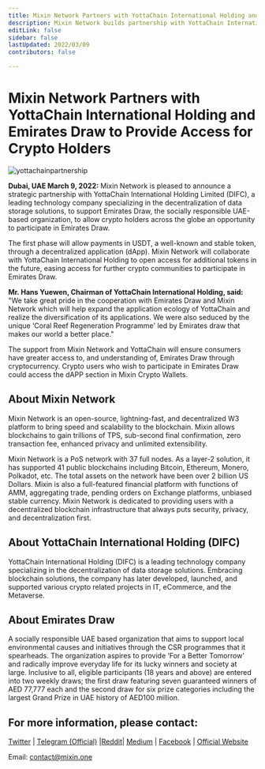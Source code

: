 ```yaml
---
title: Mixin Network Partners with YottaChain International Holding and Emirates Draw to Provide Access for Crypto Holders
description: Mixin Network builds partnership with YottaChain International Holding Limited, specializing in the decentralization of data storage solutions, to support Emirates Draw, the socially responsible UAE-based organization, to allow crypto holders across the globe an opportunity to participate in Emirates Draw. Crypto users who wish to participate in Emirates Draw could access the dAPP section in Mixin Crypto Wallets.
editLink: false
sidebar: false
lastUpdated: 2022/03/09
contributors: false

---
```


# Mixin Network Partners with YottaChain International Holding and Emirates Draw to Provide Access for Crypto Holders

![yottachainpartnership](./yottachainpartnership.png)

**Dubai, UAE March 9, 2022:** Mixin Network is pleased to announce a strategic partnership with YottaChain International Holding Limited (DIFC), a leading technology company specializing in the decentralization of data storage solutions, to support Emirates Draw, the socially responsible UAE-based organization, to allow crypto holders across the globe an opportunity to participate in Emirates Draw.

The first phase will allow payments in USDT, a well-known and stable token, through a decentralized application (dApp). Mixin Network will collaborate with YottaChain International Holding to open access for additional tokens in the future, easing access for further crypto communities to participate in Emirates Draw.

**Mr. Hans Yuewen, Chairman of YottaChain International Holding, said:**
"We take great pride in the cooperation with Emirates Draw and Mixin Network which will help expand the application ecology of YottaChain and realize the diversification of its applications. We were also seduced by the unique ‘Coral Reef Regeneration Programme' led by Emirates draw that makes our world a better place."

The support from Mixin Network and YottaChain will ensure consumers have greater access to, and understanding of, Emirates Draw through cryptocurrency. Crypto users who wish to participate in Emirates Draw could access the dAPP section in Mixin Crypto Wallets.

## About Mixin Network
Mixin Network is an open-source, lightning-fast, and decentralized W3 platform to bring speed and scalability to the blockchain. Mixin allows blockchains to gain trillions of TPS, sub-second final confirmation, zero transaction fee, enhanced privacy and unlimited extensibility.

Mixin Network is a PoS network with 37 full nodes. As a layer-2 solution, it has supported 41 public blockchains including Bitcoin, Ethereum, Monero, Polkadot, etc. The total assets on the network have been over 2 billion US Dollars. Mixin is also a full-featured financial platform with functions of AMM, aggregating trade, pending orders on Exchange platforms, unbiased stable currency. Mixin Network is dedicated to providing users with a decentralized blockchain infrastructure that always puts security, privacy, and decentralization first.

## About YottaChain International Holding (DIFC)
YottaChain International Holding (DIFC) is a leading technology company specializing in the decentralization of data storage solutions. Embracing blockchain solutions, the company has later developed, launched, and supported various crypto related projects in IT, eCommerce, and the Metaverse.

## About Emirates Draw
A socially responsible UAE based organization that aims to support local environmental causes and initiatives through the CSR programmes that it spearheads. The organization aspires to provide ‘For a Better Tomorrow' and radically improve everyday life for its lucky winners and society at large. Inclusive to all, eligible participants (18 years and above) are entered into two weekly draws; the first draw featuring seven guaranteed winners of AED 77,777 each and the second draw for six prize categories including the largest Grand Prize in UAE history of AED100 million.

## For more information, please contact:
[Twitter](https://twitter.com/Mixin_Network) | [Telegram (Official)](https://t.me/MixinCommunity) |[Reddit](https://www.reddit.com/r/mixin/)| [Medium](https://medium.com/mixinnetwork) | [Facebook](https://www.facebook.com/MixinNetwork) | [Official Website](https://mixin.one/)

Email: contact@mixin.one